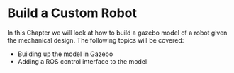 # Build a Custom Robot

In this Chapter we will look at how to build a gazebo model of a robot given the mechanical design. The following topics will be covered:

* Building up the model in Gazebo
* Adding a ROS control interface to the model
